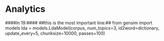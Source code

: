 Analytics
=========

####ln 19:####
##this is the most important line:##
from gensim import models 
lda = models.LdaModel(corpus, num_topics=3, id2word=dictionary, update_every=5, chunksize=10000, passes=100)

